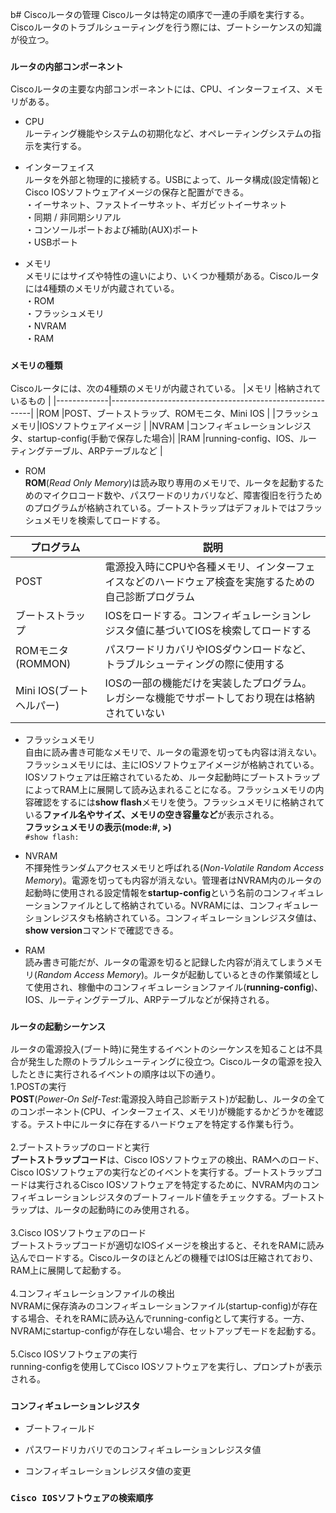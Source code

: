b# Ciscoルータの管理
Ciscoルータは特定の順序で一連の手順を実行する。Ciscoルータのトラブルシューティングを行う際には、ブートシーケンスの知識が役立つ。

### `ルータの内部コンポーネント`
Ciscoルータの主要な内部コンポーネントには、CPU、インターフェイス、メモリがある。

- CPU  
ルーティング機能やシステムの初期化など、オペレーティングシステムの指示を実行する。

- インターフェイス  
ルータを外部と物理的に接続する。USBによって、ルータ構成(設定情報)とCisco IOSソフトウェアイメージの保存と配置ができる。  
・イーサネット、ファストイーサネット、ギガビットイーサネット  
・同期 / 非同期シリアル  
・コンソールポートおよび補助(AUX)ポート  
・USBポート

- メモリ  
メモリにはサイズや特性の違いにより、いくつか種類がある。Ciscoルータには4種類のメモリが内蔵されている。  
・ROM  
・フラッシュメモリ  
・NVRAM  
・RAM

### `メモリの種類`
Ciscoルータには、次の4種類のメモリが内蔵されている。
|メモリ        |格納されているもの                                           |
|-------------|----------------------------------------------------------|
|ROM          |POST、ブートストラップ、ROMモニタ、Mini IOS                    |
|フラッシュメモリ|IOSソフトウェアイメージ                                      |
|NVRAM        |コンフィギュレーションレジスタ、startup-config(手動で保存した場合)|
|RAM          |running-config、IOS、ルーティングテーブル、ARPテーブルなど      |

- ROM  
**ROM**(*Read Only Memory*)は読み取り専用のメモリで、ルータを起動するためのマイクロコード数や、パスワードのリカバリなど、障害復旧を行うためのプログラムが格納されている。ブートストラップはデフォルトではフラッシュメモリを検索してロードする。

|プログラム             |説明                                                                                 |
|---------------------|------------------------------------------------------------------------------------|
|POST                 |電源投入時にCPUや各種メモリ、インターフェイスなどのハードウェア検査を実施するための自己診断プログラム|
|ブートストラップ        |IOSをロードする。コンフィギュレーションレジスタ値に基づいてIOSを検索してロードする               |
|ROMモニタ(ROMMON)     |パスワードリカバリやIOSダウンロードなど、トラブルシューティングの際に使用する                    |
|Mini IOS(ブートヘルパー)|IOSの一部の機能だけを実装したプログラム。レガシーな機能でサポートしており現在は格納されていない    |

- フラッシュメモリ  
自由に読み書き可能なメモリで、ルータの電源を切っても内容は消えない。フラッシュメモリには、主にIOSソフトウェアイメージが格納されている。IOSソフトウェアは圧縮されているため、ルータ起動時にブートストラップによってRAM上に展開して読み込まれることになる。フラッシュメモリの内容確認をするには**show flash**メモリを使う。フラッシュメモリに格納されている**ファイル名やサイズ、メモリの空き容量など**が表示される。  
**フラッシュメモリの表示(mode:#, >)**  
`#show flash:`

- NVRAM  
不揮発性ランダムアクセスメモリと呼ばれる(*Non-Volatile Random Access Memory*)。電源を切っても内容が消えない。管理者はNVRAM内のルータの起動時に使用される設定情報を**startup-config**という名前のコンフィギュレーションファイルとして格納されている。NVRAMには、コンフィギュレーションレジスタも格納されている。コンフィギュレーションレジスタ値は、**show version**コマンドで確認できる。

- RAM  
読み書き可能だが、ルータの電源を切ると記録した内容が消えてしまうメモリ(*Random Access Memory*)。ルータが起動しているときの作業領域として使用され、稼働中のコンフィギュレーションファイル(**running-config**)、IOS、ルーティングテーブル、ARPテーブルなどが保持される。

### `ルータの起動シーケンス`
ルータの電源投入(ブート時)に発生するイベントのシーケンスを知ることは不具合が発生した際のトラブルシューティングに役立つ。Ciscoルータの電源を投入したときに実行されるイベントの順序は以下の通り。  
1.POSTの実行  
**POST**(*Power-On Self-Test*:電源投入時自己診断テスト)が起動し、ルータの全てのコンポーネント(CPU、インターフェイス、メモリ)が機能するかどうかを確認する。テスト中にルータに存在するハードウェアを特定する作業も行う。</br></br>
2.ブートストラップのロードと実行  
**ブートストラップコード**は、Cisco IOSソフトウェアの検出、RAMへのロード、Cisco IOSソフトウェアの実行などのイベントを実行する。ブートストラップコードは実行されるCisco IOSソフトウェアを特定するために、NVRAM内のコンフィギュレーションレジスタのブートフィールド値をチェックする。ブートストラップは、ルータの起動時にのみ使用される。</br></br>
3.Cisco IOSソフトウェアのロード  
ブートストラップコードが適切なIOSイメージを検出すると、それをRAMに読み込んでロードする。Ciscoルータのほとんどの機種ではIOSは圧縮されており、RAM上に展開して起動する。</br></br>
4.コンフィギュレーションファイルの検出  
NVRAMに保存済みのコンフィギュレーションファイル(startup-config)が存在する場合、それをRAMに読み込んでrunning-configとして実行する。一方、NVRAMにstartup-configが存在しない場合、セットアップモードを起動する。</br></br>
5.Cisco IOSソフトウェアの実行  
running-configを使用してCisco IOSソフトウェアを実行し、プロンプトが表示される。

### `コンフィギュレーションレジスタ`

- ブートフィールド

- パスワードリカバリでのコンフィギュレーションレジスタ値

- コンフィギュレーションレジスタ値の変更

### `Cisco IOSソフトウェアの検索順序`
